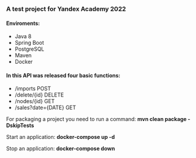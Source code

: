   <h3>A test project for Yandex Academy 2022</h3>
  
  <h4>Enviroments:</h4>
  <ul>
    <li>Java 8</li>
    <li>Spring Boot</li>
    <li>PostgreSQL</li>
    <li>Maven</li>
    <li>Docker</li>
  </ul>
  
  <h4>In this API was released four basic functions:</h4>
  <ul>
    <li>/imports POST</li>
    <li>/delete/{id} DELETE</li>
    <li>/nodes/{id} GET</li>
    <li>/sales?date={DATE} GET</li>
  </ul>
  
  For packaging a project you need to run a command:
    <b>mvn clean package -DskipTests</b>
    
  Start an application:
    <b>docker-compose up -d</b>
   
  Stop an application:
    <b>docker-compose down</b>
